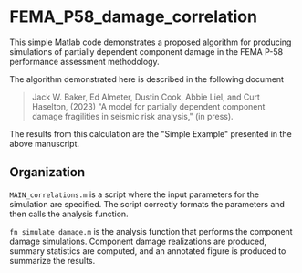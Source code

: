 # FEMA_P58_damage_correlation

This simple Matlab code demonstrates a proposed algorithm for producing simulations of partially dependent component damage in the FEMA P-58 performance assessment methodology.

The algorithm demonstrated here is described in the following document

> Jack W. Baker, Ed Almeter, Dustin Cook, Abbie Liel, and Curt Haselton, (2023) "A model for partially dependent component damage fragilities in seismic risk analysis," (in press).

The results from this calculation are the "Simple Example" presented
in the above manuscript.

## Organization

`MAIN_correlations.m` is a script where the input parameters for the simulation are specified. The script correctly formats the parameters and then calls the analysis function.

`fn_simulate_damage.m` is the analysis function that performs the component damage simulations. Component damage realizations are produced, summary statistics are computed, and an annotated figure is produced to summarize the results.
